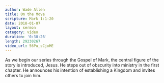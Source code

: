 ```yaml
---
author: Wade Allen
title: On the Move
scripture: Mark 1:1-20
date: 2018-01-07
layout: sermon
category: video
duration: '0:30:26' 
length: 29230267
video_url: 56Pu_sCjxME
---
```


As we begin our series through the Gospel of Mark, the central figure of the story is introduced, Jesus. He steps out of obscurity into ministry in the first chapter. He announces his intention of establishing a Kingdom and invites others to join him. 


